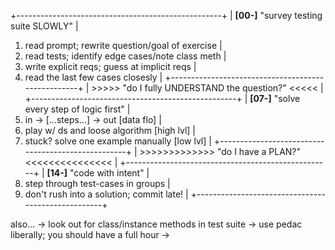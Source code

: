 +---------------------------------------------------+
| **[00-]** "survey testing suite SLOWLY"           |
1. read prompt; rewrite question/goal of exercise   |
2. read tests; identify edge cases/note class meth  |
3. write explicit reqs; guess at implicit reqs      |
4. read the last few cases closesly                 |
+---------------------------------------------------+
| >>>>> "do I fully UNDERSTAND the question?" <<<<< |
+---------------------------------------------------+
| **[07-]** "solve every step of logic first"       |
1. in -> [...steps...] -> out          [data flo]   |
2. play w/ ds and loose algorithm      [high lvl]   |
3. stuck? solve one example manually   [low  lvl]   |
+---------------------------------------------------+
| >>>>>>>>>>>>> "do I have a PLAN?" <<<<<<<<<<<<<<< |
+---------------------------------------------------+
| **[14-]** "code with intent"                      |
1. step through test-cases in groups                |
2. don't rush into a solution; commit late!         |
+---------------------------------------------------+


also...
  -> look out for class/instance methods in test suite
  -> use pedac liberally; you should have a full hour
  -> 